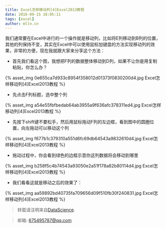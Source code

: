 ```yaml
---
title: Excel怎样移动列[4]Excel2013教程
date: 2016-09-15 18:05:11
tags: [excel]
author: mlln.cn
---
```

我们通常要在Excel中进行的一个操作就是移动列，比如将E列移动到B列的位置，其他的列保持不变，其实在Excel中可以使用鼠标加键盘的方法实现移动列的效果，非常的方便，现在我就跟大家来分享这个方法：

- 首先我们看这个图，我想把F列的数据整体移动到D列，如果不让你是用复制粘贴，你怎么办？

{% asset_img 0e655ca7d933c8954f358012d01373f0830200d4.jpg Excel怎样移动列[4]Excel2013教程 %}

- 先点击F列标题，选中整个列

{% asset_img a54e55fbfbedab64ab3955a9f636afc378311ed4.jpg Excel怎样移动列[4]Excel2013教程 %}

- 先按下shift键不要松手，然后用鼠标拖动F列的左边框，看到图中的圆圈位置，向左拖动可以移动这个列

{% asset_img f677b1c379310a551d6fc69db64543a9832610d4.jpg Excel怎样移动列[4]Excel2013教程 %}

- 拖动过程中，你会看到绿色的边框示意你这列数据将会移动到哪里

{% asset_img b258f5c4b74543a93050e2a51f178a82b80114d4.jpg Excel怎样移动列[4]Excel2013教程 %}

- 我们看看这就是移动之后的效果了：

{% asset_img aa59892bd40735fa709656d09f510fb30f240831.jpg Excel怎样移动列[4]Excel2013教程 %}

> 转载请注明来自[DataScience](http://mlln.cn).

> 邮箱: 675495787@qq.com 
